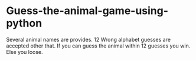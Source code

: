 # Guess-the-animal-game-using-python
Several animal names are provides. 12 Wrong alphabet guesses are accepted other that. If you can guess the animal within 12 guesses you win. Else you loose.
